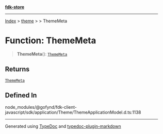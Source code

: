 [**fdk-store**](../../../README.md)
***

[Index](../../../API.md) > [theme](../../README.md) > [<internal>](../README.md) > ThemeMeta

# Function: ThemeMeta

> **ThemeMeta**(): [`ThemeMeta`](../type-aliases/type-alias.ThemeMeta.md)

## Returns

[`ThemeMeta`](../type-aliases/type-alias.ThemeMeta.md)

## Defined In

node\_modules/@gofynd/fdk-client-javascript/sdk/application/Theme/ThemeApplicationModel.d.ts:1138

***
Generated using [TypeDoc](https://typedoc.org/) and [typedoc-plugin-markdown](https://www.npmjs.com/package/typedoc-plugin-markdown)

